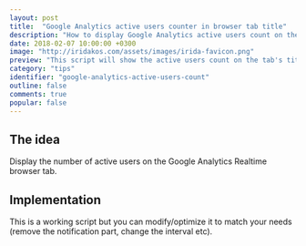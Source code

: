 ```yaml
---
layout: post
title:  "Google Analytics active users counter in browser tab title"
description: "How to display Google Analytics active users count on the tab's title and in a notification whenever it changes."
date: 2018-02-07 10:00:00 +0300
image: "http://iridakos.com/assets/images/irida-favicon.png"
preview: "This script will show the active users count on the tab's title and in a notification when..."
category: "tips"
identifier: "google-analytics-active-users-count"
outline: false
comments: true
popular: false
---
```


## The idea

Display the number of active users on the Google Analytics Realtime browser tab.

## Implementation

This is a working script but you can modify/optimize it to match your needs (remove the notification part, change the interval etc).

<script src="https://gist.github.com/iridakos/f26072ddbbbbde88e508f89291d2ef8f.js"></script>
